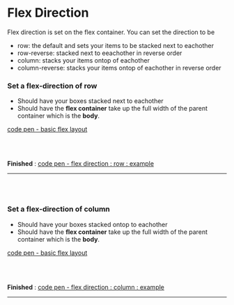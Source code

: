 # Flex Direction

Flex direction is set on the flex container. You can set the direction to be 
- row: the default and sets your items to be stacked next to eachother
- row-reverse: stacked next to eeachother in reverse order
- column: stacks your items ontop of eachother
- column-reverse: stacks your items ontop of eachother in reverse order

### Set a flex-direction of row
- Should have your boxes stacked next to eachother
- Should have the **flex container** take up the full width of the parent container which is the __body__.

[code pen - basic flex layout ](https://codepen.io/wesduff/pen/GMvQmG)

<br />
<br />

**Finished** : [code pen - flex direction : row : example ](https://codepen.io/wesduff/pen/VMzQWr)
<br />
<hr />
<br />
<br />

### Set a flex-direction of column
- Should have your boxes stacked ontop to eachother
- Should have the **flex container** take up the full width of the parent container which is the __body__.

[code pen - basic flex layout ](https://codepen.io/wesduff/pen/GMvQmG)

<br />
<br />

**Finished** : [code pen - flex direction : column :  example ](https://codepen.io/wesduff/pen/PJKQOy)
<br />
<hr />
